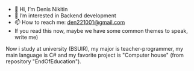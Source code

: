- 👋 Hi, I’m Denis Nikitin
- 👀 I’m interested in Backend development
- 📫 How to reach me: den221001@gmail.com
- If you read this now, maybe we have some common themes to speak, write me)

Now i study at university (BSUIR), my major is teacher-programmer, my main language is C# and my favorite project is "Computer house" (from repository "EndOfEducation").
